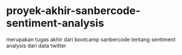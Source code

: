 # proyek-akhir-sanbercode-sentiment-analysis
merupakan tugas akhir dari bootcamp sanbercode tentang sentiment analysis dari data twitter
